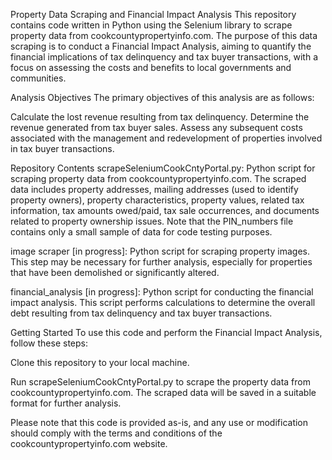 Property Data Scraping and Financial Impact Analysis
This repository contains code written in Python using the Selenium library to scrape property data from cookcountypropertyinfo.com. The purpose of this data scraping is to conduct a Financial Impact Analysis, aiming to quantify the financial implications of tax delinquency and tax buyer transactions, with a focus on assessing the costs and benefits to local governments and communities.

Analysis Objectives
The primary objectives of this analysis are as follows:

Calculate the lost revenue resulting from tax delinquency.
Determine the revenue generated from tax buyer sales.
Assess any subsequent costs associated with the management and redevelopment of properties involved in tax buyer transactions.

Repository Contents
scrapeSeleniumCookCntyPortal.py: Python script for scraping property data from cookcountypropertyinfo.com. The scraped data includes property addresses, mailing addresses (used to identify property owners), property characteristics, property values, related tax information, tax amounts owed/paid, tax sale occurrences, and documents related to property ownership issues. Note that the PIN_numbers file contains only a small sample of data for code testing purposes.

image scraper [in progress]: Python script for scraping property images. This step may be necessary for further analysis, especially for properties that have been demolished or significantly altered.

financial_analysis [in progress]: Python script for conducting the financial impact analysis. This script performs calculations to determine the overall debt resulting from tax delinquency and tax buyer transactions.

Getting Started
To use this code and perform the Financial Impact Analysis, follow these steps:

Clone this repository to your local machine.

Run scrapeSeleniumCookCntyPortal.py to scrape the property data from cookcountypropertyinfo.com. The scraped data will be saved in a suitable format for further analysis.

Please note that this code is provided as-is, and any use or modification should comply with the terms and conditions of the cookcountypropertyinfo.com website. 